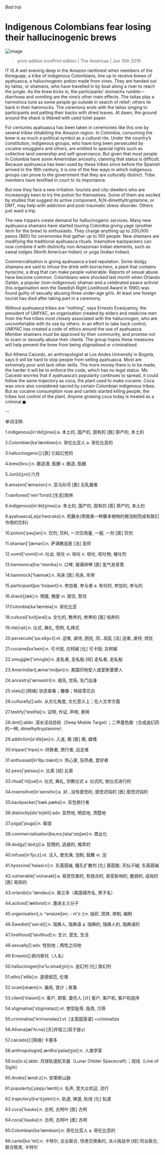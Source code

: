 ###### Bad trip
# Indigenous Colombians fear losing their hallucinogenic brews 
![image](images/20190615_amp501.jpg) 
> print-edition iconPrint edition | The Americas | Jun 15th 2019 
IT IS A wet evening deep in the Amazon rainforest when members of the Koreguaje, a tribe of indigenous Colombians, line up to receive brews of ayahuasca, a hallucinogenic potion made from vines. They are handed out by taitas, or shamans, who have travelled in by boat along a river to reach the jungle. As the brew kicks in, the participants’ stomachs rumble—diarrhoea and vomiting are the vine’s other main effects. The taitas play a harmonica tune as some people go outside in search of relief; others lie back in their hammocks. The ceremony ends with the taitas singing to participants and patting their backs with dried leaves. At dawn, the ground around the shack is littered with used toilet paper. 
For centuries ayahuasca has been taken in ceremonies like this one by several tribes inhabiting the Amazon region. In Colombia, consuming the brew is as much a political symbol as a cultural rite. Under the country’s constitution, indigenous groups, who have long been persecuted by cocaine smugglers and others, are entitled to special rights such as collective land ownership and self-governance. But given that most people in Colombia have some Amerindian ancestry, claiming that status is difficult. Because ayahuasca has been used by these tribes since before the Spanish arrived in the 16th century, it is one of the few ways in which indigenous groups can prove to the government that they are culturally distinct. Tribe members have testified in court to its importance. 
But now they face a new irritation: tourists and city-dwellers who are increasingly keen to try the potion for themselves. Some of them are excited by studies that suggest its active component, N,N-dimethyltryptamine, or DMT, may help with addiction and post-traumatic stress disorder. Others just want a trip. 
The new trippers create demand for hallucinogenic services. Many new ayahuasca shamans have started touring Colombia giving yagé (another term for the brew) to enthusiasts. They charge anything up to 200,000 pesos ($60) for ceremonies that gather up to 100 people. New shamans are modifying the traditional ayahuasca rituals. Insensitive backpackers can now combine it with distinctly non-Amazonian Indian elements, such as sweat lodges (North American Indian) or yoga (Indian Indian). 
Commercialisation is giving ayahuasca a bad reputation. Some dodgy shamans are said to infuse the drink with borrachero, a plant that contains hyoscine, a drug that can make people vulnerable. Reports of sexual abuse have become common. Colombians were shocked last month when Orlando Gaitán, a popular (non-indigenous) shaman and a celebrated peace activist (his organisation won the Swedish Right Livelihood Award in 1990) was found guilty of sexually abusing three under-age girls. At least one foreign tourist has died after taking part in a ceremony. 
Without ayahuasca tribes are “nothing”, says Ernesto Evanjuanoy, the president of UMIYAC, an organisation created by elders and medicine men from the five tribes most closely associated with the hallucinogen, who are uncomfortable with its use by others. In an effort to take back control, UMIYAC has created a code of ethics around the use of ayahuasca. Member shamans must be approved by their community, and promise not to scam or sexually abuse their clients. The group hopes these measures will help prevent the brew from being stigmatised or criminalised. 
But Alhena Caicedo, an anthropologist at Los Andes University in Bogotá, says it will be hard to stop people from selling ayahuasca. Most are extremely poor and lack other skills. The more money there is to be made, the harder it will be to enforce the code, which has no legal status. Ms Caicedo worries that if ayahuasca’s popularity continues to spread, it could follow the same trajectory as coca, the plant used to make cocaine. Coca was once also considered sacred by certain Colombian indigenous tribes. But as cocaine consumption rose and cartels started killing people, the tribes lost control of the plant. Anyone growing coca today is treated as a criminal.◼ 
-- 
 单词注释:
1.indigenous[in'didʒinәs]:a. 本土的, 国产的, 固有的 [医] 原产的, 本土的 
2.Colombian[kә'læmbiәn]:n. 哥伦比亚人 a. 哥伦比亚的 
3.hallucinogenic[]:[医] 引起幻觉的 
4.brew[bru:]:n. 酿造酒, 酝酿 v. 酿造, 酝酿 
5.Jun[dʒʌn]:六月 
6.amazon['æmәzɒn]:n. 亚马孙河 [医] 无乳腺者 
7.rainforest['rein'fɔrist]:[生态]雨林 
8.indigenous[in'didʒinәs]:a. 本土的, 国产的, 固有的 [医] 原产的, 本土的 
9.ayahuasca[,aijә'hwɑ:skә]:n. 死藤水(用南美一种藤本植物的根泡制而成有致幻作用的饮料) 
10.potion['pәuʃәn]:n. 饮剂, 饮料, 一次饮用量, 一服, 一剂 [医] 饮剂 
11.shaman['ʃæmәn]:n. 萨满教巫医 [法] 巫师 
12.vomit['vɒmit]:vt. 吐出, 呕吐 vi. 呕吐 n. 呕吐, 呕吐物, 催吐剂 
13.harmonica[hɑ:'mɒnikә]:n. 口琴, 玻璃钟琴 [医] 氢气发音管 
14.hammock['hæmәk]:n. 吊床 [医] 吊床, 吊带 
15.participant[pɑ:'tisipәnt]:n. 参加者, 参与者 a. 有份的, 参加的, 参与的 
16.shack[ʃæk]:n. 陋屋, 棚屋 vi. 居住, 暂住 
17.Colombia[kә'læmbiә]:n. 哥伦比亚 
18.cultural['kʌltʃәrәl]:a. 文化的, 教养的, 修养的 [医] 培养的 
19.rite[rait]:n. 仪式, 典礼, 惯例, 礼拜式 
20.persecute['pә:sikju:t]:vt. 迫害, 虐待, 困扰, 同...捣乱 [法] 迫害, 虐待, 烦扰 
21.cocaine[kә'kein]:n. 可卡因, 古柯碱 [化] 可卡因; 古柯碱 
22.smuggler['smʌglә]:n. 走私者, 走私船 [经] 走私者, 走私船 
23.Amerindian[,æmә'rindjәn]:n. 美国印地安人或爱斯基摩人 
24.ancestry['ænsestri]:n. 祖先, 世系, 名门出身 
25.statu[]:[网络] 状态查看；雕像；特级雪花白 
26.culturally[]:adv. 从文化角度, 文化意义上；在人文学方面 
27.testify['testifai]:v. 证明, 作证, 声明, 表明 
28.dmt[]:abbr. 深水活动目标（Deep Mobile Target）；二甲基色胺（合成迷幻药的一种, dimethyltryptamine） 
29.addiction[ә'dikʃәn]:n. 入迷, 瘾 [医] 瘾, 癖嗜 
30.tripper['tripә]:n. 绊跌者, 旅行者, 远足者 
31.enthusiast[in'θju:ziæst]:n. 热心家, 狂热者, 爱好者 
32.peso['peisәu]:n. 比索 [经] 比索 
33.ritual['ritʃuәl]:n. 仪式, 典礼, 宗教仪式 a. 仪式的, 依仪式进行的 
34.insensitive[in'sensitiv]:a. 对...没有感觉的, 感觉迟钝的 [医] 感觉迟钝的 
35.backpacker['bæk.pækә]:n. 背包旅行者 
36.distinctly[dis'tiŋktli]:adv. 显然地, 明显地, 清楚地 
37.yoga['jәugә]:n. 瑜珈 
38.commercialisation[kəˌmɜ:ʃəlaɪ'zeɪʃən]:n. 商业化 
39.dodgy['dɒdʒi]:a. 狡猾的, 逃避的, 难弄的 
40.infuse[in'fju:z]:vt. 注入, 使充满, 泡制, 鼓舞 vi. 泡 
41.hyoscine['haiәsi:n]:n. 东莨菪碱, 瞳孔扩散剂 [化] 莨菪胺; 天仙子碱; 东莨菪碱 
42.vulnerable['vʌlnәrәbl]:a. 易受伤害的, 有弱点的, 易受影响的, 脆弱的, 成局的 [医] 易损的 
43.orlando[ɔ:'lændәu]:n. 奥兰多（美国城市名, 男子名） 
44.activist['æktivist]:n. 激进主义分子 
45.organisation[,ɔ: ^әnaizeiʃən; - ni'z-]:n. 组织, 团体, 体制, 编制 
46.Swedish['swi:diʃ]:n. 瑞典人, 瑞典语 a. 瑞典的, 瑞典人的, 瑞典语的 
47.livelihood['laivlihud]:n. 生计, 营生, 生活 
48.sexually[]:adv. 性别地；两性之间地 
49.Ernesto[]:欧内斯托（人名） 
50.hallucinogen[hә'lu:sinәdʒin]:n. 迷幻剂 [化] 致幻剂 
51.ethic['eθik]:n. 道德规范, 伦理 
52.scam[skæm]:n. 骗局, 诡计；故事 
53.client['klaiәnt]:n. 客户, 顾客, 委托人 [计] 客户, 客户机, 客户机程序 
54.stigmatise['stɪgmətaɪz]:vt. 使受耻辱, 指责, 污辱 
55.criminalise['krimənəlaiz]:vt. [主英国英语] =criminalize 
56.Alhena[æl'hi:nә]:[天]井宿三(双子座γ) 
57.caicedo[]:[网络] 卡塞多 
58.anthropologist[.ænθrә'pɒlәdʒist]:n. 人类学家 
59.los[lɔ:s]:abbr. 月球轨道航天器（Lunar Orbiter Spacecraft）；视线（Line of Sight） 
60.Andes['ændi:z]:n. 安第斯山脉 
61.popularity[.pɒpju'læriti]:n. 名声, 受大众欢迎, 流行 
62.trajectory[trә'dʒektri]:n. 轨道, 弹道, 轨线 [化] 轨道 
63.coca['kәukә]:n. 古柯, 古柯叶 [医] 古柯 
64.coca['kәukә]:n. 古柯, 古柯叶 [医] 古柯 
65.Colombian[kә'læmbiәn]:n. 哥伦比亚人 a. 哥伦比亚的 
66.cartel[kɑ:'tel]:n. 卡特尔, 企业联合, 俘虏交换条约, 决斗挑战书 [经] 同业联合, 联合贩卖, 卡特尔 

